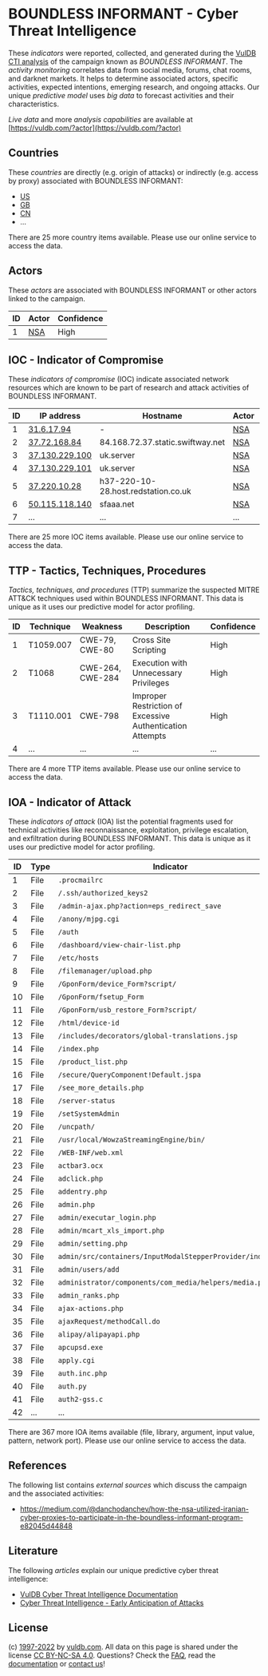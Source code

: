 # BOUNDLESS INFORMANT - Cyber Threat Intelligence

These _indicators_ were reported, collected, and generated during the [VulDB CTI analysis](https://vuldb.com/?kb.cti) of the campaign known as _BOUNDLESS INFORMANT_. The _activity monitoring_ correlates data from social media, forums, chat rooms, and darknet markets. It helps to determine associated actors, specific activities, expected intentions, emerging research, and ongoing attacks. Our unique _predictive model_ uses _big data_ to forecast activities and their characteristics.

_Live data_ and more _analysis capabilities_ are available at [https://vuldb.com/?actor](https://vuldb.com/?actor)

## Countries

These _countries_ are directly (e.g. origin of attacks) or indirectly (e.g. access by proxy) associated with BOUNDLESS INFORMANT:

* [US](https://vuldb.com/?country.us)
* [GB](https://vuldb.com/?country.gb)
* [CN](https://vuldb.com/?country.cn)
* ...

There are 25 more country items available. Please use our online service to access the data.

## Actors

These _actors_ are associated with BOUNDLESS INFORMANT or other actors linked to the campaign.

ID | Actor | Confidence
-- | ----- | ----------
1 | [NSA](https://vuldb.com/?actor.nsa) | High

## IOC - Indicator of Compromise

These _indicators of compromise_ (IOC) indicate associated network resources which are known to be part of research and attack activities of BOUNDLESS INFORMANT.

ID | IP address | Hostname | Actor | Confidence
-- | ---------- | -------- | ----- | ----------
1 | [31.6.17.94](https://vuldb.com/?ip.31.6.17.94) | - | [NSA](https://vuldb.com/?actor.nsa) | High
2 | [37.72.168.84](https://vuldb.com/?ip.37.72.168.84) | 84.168.72.37.static.swiftway.net | [NSA](https://vuldb.com/?actor.nsa) | High
3 | [37.130.229.100](https://vuldb.com/?ip.37.130.229.100) | uk.server | [NSA](https://vuldb.com/?actor.nsa) | High
4 | [37.130.229.101](https://vuldb.com/?ip.37.130.229.101) | uk.server | [NSA](https://vuldb.com/?actor.nsa) | High
5 | [37.220.10.28](https://vuldb.com/?ip.37.220.10.28) | h37-220-10-28.host.redstation.co.uk | [NSA](https://vuldb.com/?actor.nsa) | High
6 | [50.115.118.140](https://vuldb.com/?ip.50.115.118.140) | sfaaa.net | [NSA](https://vuldb.com/?actor.nsa) | High
7 | ... | ... | ... | ...

There are 25 more IOC items available. Please use our online service to access the data.

## TTP - Tactics, Techniques, Procedures

_Tactics, techniques, and procedures_ (TTP) summarize the suspected MITRE ATT&CK techniques used within BOUNDLESS INFORMANT. This data is unique as it uses our predictive model for actor profiling.

ID | Technique | Weakness | Description | Confidence
-- | --------- | -------- | ----------- | ----------
1 | T1059.007 | CWE-79, CWE-80 | Cross Site Scripting | High
2 | T1068 | CWE-264, CWE-284 | Execution with Unnecessary Privileges | High
3 | T1110.001 | CWE-798 | Improper Restriction of Excessive Authentication Attempts | High
4 | ... | ... | ... | ...

There are 4 more TTP items available. Please use our online service to access the data.

## IOA - Indicator of Attack

These _indicators of attack_ (IOA) list the potential fragments used for technical activities like reconnaissance, exploitation, privilege escalation, and exfiltration during BOUNDLESS INFORMANT. This data is unique as it uses our predictive model for actor profiling.

ID | Type | Indicator | Confidence
-- | ---- | --------- | ----------
1 | File | `.procmailrc` | Medium
2 | File | `/.ssh/authorized_keys2` | High
3 | File | `/admin-ajax.php?action=eps_redirect_save` | High
4 | File | `/anony/mjpg.cgi` | High
5 | File | `/auth` | Low
6 | File | `/dashboard/view-chair-list.php` | High
7 | File | `/etc/hosts` | Medium
8 | File | `/filemanager/upload.php` | High
9 | File | `/GponForm/device_Form?script/` | High
10 | File | `/GponForm/fsetup_Form` | High
11 | File | `/GponForm/usb_restore_Form?script/` | High
12 | File | `/html/device-id` | High
13 | File | `/includes/decorators/global-translations.jsp` | High
14 | File | `/index.php` | Medium
15 | File | `/product_list.php` | High
16 | File | `/secure/QueryComponent!Default.jspa` | High
17 | File | `/see_more_details.php` | High
18 | File | `/server-status` | High
19 | File | `/setSystemAdmin` | High
20 | File | `/uncpath/` | Medium
21 | File | `/usr/local/WowzaStreamingEngine/bin/` | High
22 | File | `/WEB-INF/web.xml` | High
23 | File | `actbar3.ocx` | Medium
24 | File | `adclick.php` | Medium
25 | File | `addentry.php` | Medium
26 | File | `admin.php` | Medium
27 | File | `admin/executar_login.php` | High
28 | File | `admin/mcart_xls_import.php` | High
29 | File | `admin/setting.php` | High
30 | File | `admin/src/containers/InputModalStepperProvider/index.js` | High
31 | File | `admin/users/add` | High
32 | File | `administrator/components/com_media/helpers/media.php` | High
33 | File | `admin_ranks.php` | High
34 | File | `ajax-actions.php` | High
35 | File | `ajaxRequest/methodCall.do` | High
36 | File | `alipay/alipayapi.php` | High
37 | File | `apcupsd.exe` | Medium
38 | File | `apply.cgi` | Medium
39 | File | `auth.inc.php` | Medium
40 | File | `auth.py` | Low
41 | File | `auth2-gss.c` | Medium
42 | ... | ... | ...

There are 367 more IOA items available (file, library, argument, input value, pattern, network port). Please use our online service to access the data.

## References

The following list contains _external sources_ which discuss the campaign and the associated activities:

* https://medium.com/@danchodanchev/how-the-nsa-utilized-iranian-cyber-proxies-to-participate-in-the-boundless-informant-program-e82045d44848

## Literature

The following _articles_ explain our unique predictive cyber threat intelligence:

* [VulDB Cyber Threat Intelligence Documentation](https://vuldb.com/?kb.cti)
* [Cyber Threat Intelligence - Early Anticipation of Attacks](https://www.scip.ch/en/?labs.20201022)

## License

(c) [1997-2022](https://vuldb.com/?kb.changelog) by [vuldb.com](https://vuldb.com/?kb.about). All data on this page is shared under the license [CC BY-NC-SA 4.0](https://creativecommons.org/licenses/by-nc-sa/4.0/). Questions? Check the [FAQ](https://vuldb.com/?kb.faq), read the [documentation](https://vuldb.com/?kb) or [contact us](https://vuldb.com/?contact)!
